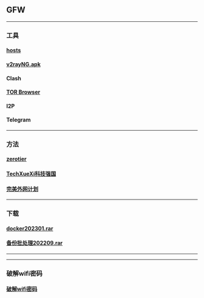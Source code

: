 ## GFW
----------------------------------------------------------------

### 工具

#### [hosts](https://mokk731.github.io/txt/hosts.txt)


#### [v2rayNG.apk](https://mokk731.github.io/apk/v2rayNG_v1.6.28_202201.apk)


#### Clash

#### [TOR Browser](https://www.torproject.org/zh-CN/)

#### I2P

#### Telegram

--------------------------------------------------------------------------

### 方法

#### [zerotier](https://mokk731.github.io/md/zerotier)

#### [TechXueXi科技强国](https://mokk731.github.io/md/xxqg)

#### [完美外网计划](https://mokk731.github.io/txt/完美外网计划.txt)

--------------------------------------------------------------------------

### 下载

#### [docker202301.rar](https://mokk731.github.io/ziprar/docker202301.rar)

#### [备份批处理202209.rar](https://mokk731.github.io/ziprar/备份批处理202209.rar)



--------------------------------------------------------------------------


--------------------------------------------------------------------------

### 破解wifi密码

#### [破解wifi密码](https://mokk731.github.io/txt/破解wifi密码.txt)




